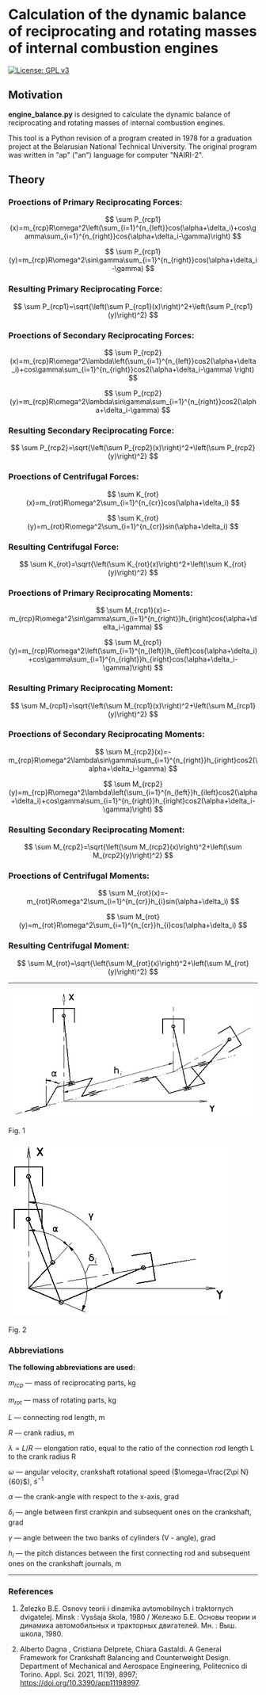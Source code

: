 # Calculation of the dynamic balance of reciprocating and rotating masses of internal combustion engines

[![License: GPL v3](https://img.shields.io/badge/License-GPLv3-blue.svg)](https://www.gnu.org/licenses/gpl-3.0)

## Motivation
**engine_balance.py** is designed to calculate the dynamic balance of reciprocating and rotating masses of internal combustion engines.

This tool is a Python revision of a program created in 1978 for a graduation project at the Belarusian National Technical University.
The original program was written in "ap" ("ап") language for computer "NAIRI-2".

## Theory

### Proections of Primary Reciprocating Forces:
$$
\sum P_{rcp1}(x)=m_{rcp}R\omega^2\left(\sum_{i=1}^{n_{left}}cos(\alpha+\delta_i)+cos\gamma\sum_{i=1}^{n_{right}}cos(\alpha+\delta_i-\gamma)\right)
$$

$$
\sum P_{rcp1}(y)=m_{rcp}R\omega^2\sin\gamma\sum_{i=1}^{n_{right}}cos(\alpha+\delta_i-\gamma)
$$

### Resulting Primary Reciprocating Force:
$$
\sum P_{rcp1}=\sqrt{\left(\sum P_{rcp1}(x)\right)^2+\left(\sum P_{rcp1}(y)\right)^2}
$$

### Proections of Secondary Reciprocating Forces:
$$
\sum P_{rcp2}(x)=m_{rcp}R\omega^2\lambda\left(\sum_{i=1}^{n_{left}}cos2(\alpha+\delta_i)+cos\gamma\sum_{i=1}^{n_{right}}cos2(\alpha+\delta_i-\gamma) \right)
$$

$$
\sum P_{rcp2}(y)=m_{rcp}R\omega^2\lambda\sin\gamma\sum_{i=1}^{n_{right}}cos2(\alpha+\delta_i-\gamma)
$$

### Resulting Secondary Reciprocating Force:
$$
\sum P_{rcp2}=\sqrt{\left(\sum P_{rcp2}(x)\right)^2+\left(\sum P_{rcp2}(y)\right)^2}
$$

### Proections of Centrifugal Forces:
$$
\sum K_{rot}(x)=m_{rot}R\omega^2\sum_{i=1}^{n_{cr}}cos(\alpha+\delta_i)
$$

$$
\sum K_{rot}(y)=m_{rot}R\omega^2\sum_{i=1}^{n_{cr}}sin(\alpha+\delta_i)
$$

### Resulting Centrifugal Force:
$$
\sum K_{rot}=\sqrt{\left(\sum K_{rot}(x)\right)^2+\left(\sum K_{rot}(y)\right)^2}
$$

### Proections of Primary Reciprocating Moments:
$$
\sum M_{rcp1}(x)=-m_{rcp}R\omega^2\sin\gamma\sum_{i=1}^{n_{right}}h_{iright}cos(\alpha+\delta_i-\gamma)
$$

$$
\sum M_{rcp1}(y)=m_{rcp}R\omega^2\left(\sum_{i=1}^{n_{left}}h_{ileft}cos(\alpha+\delta_i)+cos\gamma\sum_{i=1}^{n_{right}}h_{iright}cos(\alpha+\delta_i-\gamma)\right)
$$

### Resulting Primary Reciprocating Moment:
$$
\sum M_{rcp1}=\sqrt{\left(\sum M_{rcp1}(x)\right)^2+\left(\sum M_{rcp1}(y)\right)^2}
$$

### Proections of Secondary Reciprocating Moments:
$$
\sum M_{rcp2}(x)=-m_{rcp}R\omega^2\lambda\sin\gamma\sum_{i=1}^{n_{right}}h_{iright}cos2(\alpha+\delta_i-\gamma)
$$

$$
\sum M_{rcp2}(y)=m_{rcp}R\omega^2\lambda\left(\sum_{i=1}^{n_{left}}h_{ileft}cos2(\alpha+\delta_i)+cos\gamma\sum_{i=1}^{n_{right}}h_{iright}cos2(\alpha+\delta_i-\gamma)\right)
$$

### Resulting Secondary Reciprocating Moment:
$$
\sum M_{rcp2}=\sqrt{\left(\sum M_{rcp2}(x)\right)^2+\left(\sum M_{rcp2}(y)\right)^2}
$$

### Proections of Centrifugal Moments:
$$
\sum M_{rot}(x)=-m_{rot}R\omega^2\sum_{i=1}^{n_{cr}}h_{i}sin(\alpha+\delta_i)
$$

$$
\sum M_{rot}(y)=m_{rot}R\omega^2\sum_{i=1}^{n_{cr}}h_{i}cos(\alpha+\delta_i)
$$

### Resulting Centrifugal Moment:
$$
\sum M_{rot}=\sqrt{\left(\sum M_{rot}(x)\right)^2+\left(\sum M_{rot}(y)\right)^2}
$$

---

![Fig. 1](/Images/01.png)

Fig. 1

![Fig. 2](/Images/02.png)

Fig. 2

<!---![alt text](https://github.com/[username]/[reponame]/blob/[branch]/image.jpg?raw=true)
-->

### Abbreviations

**The following abbreviations are used:**

$m_{rcp}$ — mass of reciprocating parts, kg

$m_{rot}$ — mass of rotating parts, kg

$L$ — connecting rod length, m

$R$ — crank radius, m

$\lambda=L/R$ — elongation ratio, equal to the ratio
of the connection rod length L to the crank radius R

$\omega$ — angular velocity, crankshaft rotational speed ($\omega=\frac{2\pi N}{60}$), $s^{-1}$

$\alpha$ — the crank-angle with respect to the x-axis, grad

$\delta_{i}$ — angle between first crankpin and subsequent ones on the crankshaft, grad

$\gamma$ — angle between the two banks of cylinders (V - angle), grad

$h_{i}$ — the pitch distances between the first connecting rod and subsequent ones on the crankshaft journals, m


---
### References

1. Železko B.E. Osnovy teorii i dinamika avtomobilnych i traktornych dvigatelej. Minsk : Vysšaja škola, 1980 / Железко Б.Е. Основы теории и динамика автомобильных и тракторных двигателей. Мн. : Выш. школа, 1980.

2. Alberto Dagna , Cristiana Delprete, Chiara Gastaldi. A General Framework for Crankshaft Balancing and
Counterweight Design. Department of Mechanical and Aerospace Engineering, Politecnico di Torino. Appl. Sci. 2021, 11(19), 8997; https://doi.org/10.3390/app11198997.
